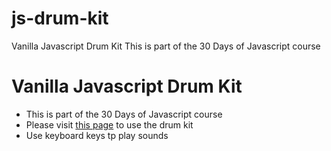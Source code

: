 # js-drum-kit
Vanilla Javascript Drum Kit This is part of the 30 Days of Javascript course
# Vanilla Javascript Drum Kit
* This is part of the 30 Days of Javascript course
* Please visit [this page](https://nyaundi.github.io/js-drum-kit/) to use the drum kit
* Use keyboard keys tp play sounds
